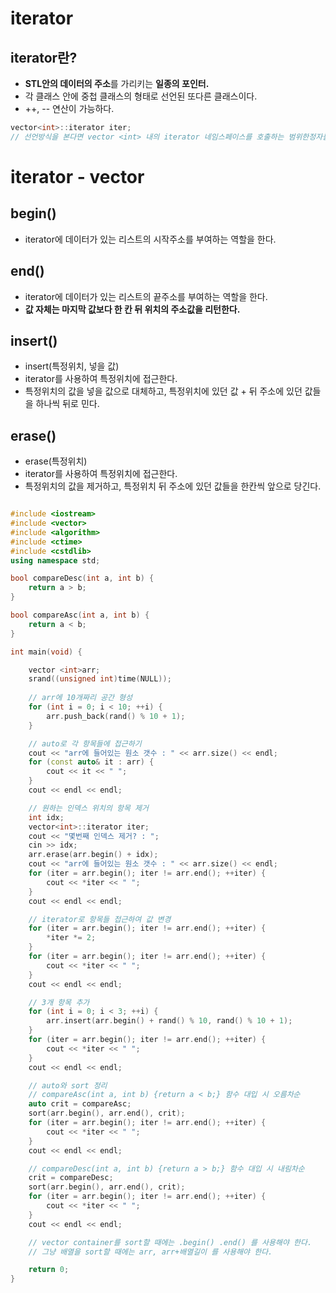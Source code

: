 # iterator

## iterator란?
  - **STL안의 데이터의 주소**를 가리키는 **일종의 포인터.**
  - 각 클래스 안에 중첩 클래스의 형태로 선언된 또다른 클래스이다.
  - ++, -- 연산이 가능하다.
  
```cpp
vector<int>::iterator iter;
// 선언방식을 본다면 vector <int> 내의 iterator 네임스페이스를 호출하는 범위한정자를 사용하는 것을 볼 수 있다.
```

# iterator - vector
  
## begin()
  - iterator에 데이터가 있는 리스트의 시작주소를 부여하는 역할을 한다.
  
## end()
  - iterator에 데이터가 있는 리스트의 끝주소를 부여하는 역할을 한다.
  - **값 자체는 마지막 값보다 한 칸 뒤 위치의 주소값을 리턴한다.**
  
## insert()
  - insert(특정위치, 넣을 값)
  - iterator를 사용하여 특정위치에 접근한다.
  - 특정위치의 값을 넣을 값으로 대체하고, 특정위치에 있던 값 + 뒤 주소에 있던 값들을 하나씩 뒤로 민다.

## erase()
  - erase(특정위치)
  - iterator를 사용하여 특정위치에 접근한다.
  - 특정위치의 값을 제거하고, 특정위치 뒤 주소에 있던 값들을 한칸씩 앞으로 당긴다.
  
```cpp

#include <iostream>
#include <vector>
#include <algorithm>
#include <ctime>
#include <cstdlib>
using namespace std;

bool compareDesc(int a, int b) {
	return a > b;
}

bool compareAsc(int a, int b) {
	return a < b;
}

int main(void) {

	vector <int>arr;
	srand((unsigned int)time(NULL));
	
	// arr에 10개짜리 공간 형성
	for (int i = 0; i < 10; ++i) {
		arr.push_back(rand() % 10 + 1);
	}

	// auto로 각 항목들에 접근하기
	cout << "arr에 들어있는 원소 갯수 : " << arr.size() << endl;
	for (const auto& it : arr) {
		cout << it << " ";
	}
	cout << endl << endl;

	// 원하는 인덱스 위치의 항목 제거
	int idx;
	vector<int>::iterator iter;
	cout << "몇번째 인덱스 제거? : ";
	cin >> idx;
	arr.erase(arr.begin() + idx);
	cout << "arr에 들어있는 원소 갯수 : " << arr.size() << endl;
	for (iter = arr.begin(); iter != arr.end(); ++iter) {
		cout << *iter << " ";
	}
	cout << endl << endl;

	// iterator로 항목들 접근하여 값 변경
	for (iter = arr.begin(); iter != arr.end(); ++iter) {
		*iter *= 2;
	}
	for (iter = arr.begin(); iter != arr.end(); ++iter) {
		cout << *iter << " ";
	}
	cout << endl << endl;

	// 3개 항목 추가
	for (int i = 0; i < 3; ++i) {
		arr.insert(arr.begin() + rand() % 10, rand() % 10 + 1);
	}
	for (iter = arr.begin(); iter != arr.end(); ++iter) {
		cout << *iter << " ";
	}
	cout << endl << endl;

	// auto와 sort 정리
	// compareAsc(int a, int b) {return a < b;} 함수 대입 시 오름차순
	auto crit = compareAsc;
	sort(arr.begin(), arr.end(), crit);
	for (iter = arr.begin(); iter != arr.end(); ++iter) {
		cout << *iter << " ";
	}
	cout << endl << endl;

	// compareDesc(int a, int b) {return a > b;} 함수 대입 시 내림차순
	crit = compareDesc;
	sort(arr.begin(), arr.end(), crit);
	for (iter = arr.begin(); iter != arr.end(); ++iter) {
		cout << *iter << " ";
	}
	cout << endl << endl;

	// vector container를 sort할 때에는 .begin() .end() 를 사용해야 한다.
	// 그냥 배열을 sort할 때에는 arr, arr+배열길이 를 사용해야 한다.

	return 0;
}

```
